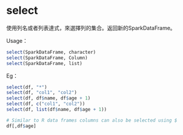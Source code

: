 # select

使用列名或者列表達式，來選擇列的集合。返回新的SparkDataFrame。

Usage：

```r
select(SparkDataFrame, character)
select(SparkDataFrame, Column)
select(SparkDataFrame, list)
```

Eg：

```r
select(df, "*")
select(df, "col1", "col2")
select(df, df$name, df$age + 1)
select(df, c("col1", "col2"))
select(df, list(df$name, df$age + 1))

# Similar to R data frames columns can also be selected using $
df[,df$age]
```

